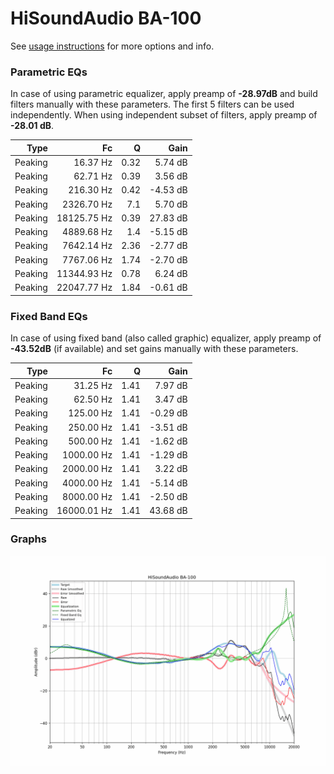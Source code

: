# HiSoundAudio BA-100
See [usage instructions](https://github.com/jaakkopasanen/AutoEq#usage) for more options and info.

### Parametric EQs
In case of using parametric equalizer, apply preamp of **-28.97dB** and build filters manually
with these parameters. The first 5 filters can be used independently.
When using independent subset of filters, apply preamp of **-28.01 dB**.

| Type    | Fc          |    Q | Gain     |
|--------:|------------:|-----:|---------:|
| Peaking | 16.37 Hz    | 0.32 | 5.74 dB  |
| Peaking | 62.71 Hz    | 0.39 | 3.56 dB  |
| Peaking | 216.30 Hz   | 0.42 | -4.53 dB |
| Peaking | 2326.70 Hz  | 7.1  | 5.70 dB  |
| Peaking | 18125.75 Hz | 0.39 | 27.83 dB |
| Peaking | 4889.68 Hz  | 1.4  | -5.15 dB |
| Peaking | 7642.14 Hz  | 2.36 | -2.77 dB |
| Peaking | 7767.06 Hz  | 1.74 | -2.70 dB |
| Peaking | 11344.93 Hz | 0.78 | 6.24 dB  |
| Peaking | 22047.77 Hz | 1.84 | -0.61 dB |

### Fixed Band EQs
In case of using fixed band (also called graphic) equalizer, apply preamp of **-43.52dB**
(if available) and set gains manually with these parameters.

| Type    | Fc          |    Q | Gain     |
|--------:|------------:|-----:|---------:|
| Peaking | 31.25 Hz    | 1.41 | 7.97 dB  |
| Peaking | 62.50 Hz    | 1.41 | 3.47 dB  |
| Peaking | 125.00 Hz   | 1.41 | -0.29 dB |
| Peaking | 250.00 Hz   | 1.41 | -3.51 dB |
| Peaking | 500.00 Hz   | 1.41 | -1.62 dB |
| Peaking | 1000.00 Hz  | 1.41 | -1.29 dB |
| Peaking | 2000.00 Hz  | 1.41 | 3.22 dB  |
| Peaking | 4000.00 Hz  | 1.41 | -5.14 dB |
| Peaking | 8000.00 Hz  | 1.41 | -2.50 dB |
| Peaking | 16000.01 Hz | 1.41 | 43.68 dB |

### Graphs
![](./HiSoundAudio%20BA-100.png)